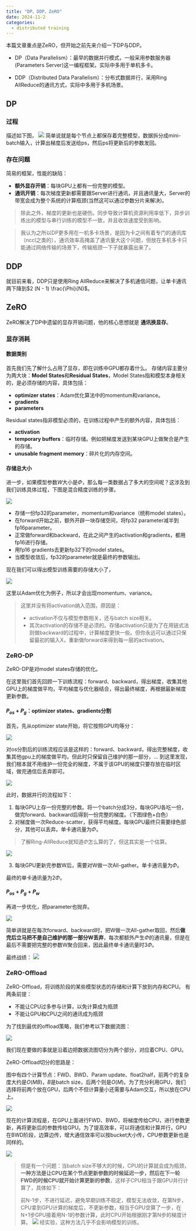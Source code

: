 ```yaml
---
title: "DP、DDP、ZeRO"
date: 2024-11-2
categories: 
  - distributed training
---
```

<head>
    <script src="https://cdn.mathjax.org/mathjax/latest/MathJax.js?config=TeX-AMS-MML_HTMLorMML" type="text/javascript"></script>
    <script type="text/x-mathjax-config">
        MathJax.Hub.Config({
            tex2jax: {
            skipTags: ['script', 'noscript', 'style', 'textarea', 'pre'],
            inlineMath: [['$','$']]
            }
        });
    </script>
</head>

本篇文章重点是ZeRO，但开始之前先来介绍一下DP与DDP。

- DP（Data Parallelism）：最早的数据并行模式，一般采用参数服务器(Parameters Server)这一编程框架。实际中多用于单机多卡。

- DDP（Distributed Data Parallelism）：分布式数据并行，采用Ring AllReduce的通讯方式，实际中多用于多机场景。

## DP

### 过程

描述如下图，
![](https://pic1.zhimg.com/v2-10696b17568f69cfd31912c208ee191e_1440w.jpg)
简单说就是每个节点上都保存着完整模型，数据拆分成mini-batch输入，计算出梯度后发送给ps，然后ps将更新后的参数发回。

### 存在问题
简易的框架，性能的缺陷：
- **额外显存开销**：每块GPU上都有一份完整的模型。
- **通讯开销**：每次梯度更新都需要跟Server进行通讯，并且通讯量大，Server的带宽会成为整个系统的计算瓶颈(当然这可以通过参数分片来解决)。

> 除此之外，梯度的更新也是硬伤。同步导致计算机资源利用率低下，异步训练出的模型与串行训练的模型不一致，并且收敛速度受到影响。

>我认为之所以DP更多用在一机多卡场景，是因为卡之间有着专门的通讯库（nccl之类的），通讯效率高掩盖了通讯量大这个问题，但放在多机多卡只能通过网络传输的场景下，传输瓶颈一下子就暴露出来了。

## DDP

就目前来看，DDP只是使用Ring AllReduce来解决了多机通信问题，让单卡通讯两下降到$2 (N - 1)  \frac{\Phi}{N}$。

## ZeRO

ZeRO解决了DP中遗留的显存开销问题，他的核心思想就是 **通讯换显存**。

### 显存消耗

#### 数据类别

首先我们先了解什么占用了显存，即在训练中GPU都存着什么。
存储内容主要分为两大块：**Model States**和**Residual States**，Model States指和模型本身相关的，是必须存储的内容，具体包括：
- **optimizer states**：Adam优化算法中的momentum和variance。
- **gradients**
- **parameters**

Residual states指非模型必须的，在训练过程中产生的额外内容，具体包括：
- **activation**
- **temporary buffers**：临时存储。例如把梯度发送到某块GPU上做聚合是产生的存储。
- **unusable fragment memory**：碎片化的内存空间。

#### 存储总大小

进一步，如果模型参数$W$大小是$\Phi$，那么每一类数据占了多大的空间呢？这涉及到我们训练具体过程，下图是混合精度训练的步骤。

![](https://picx.zhimg.com/v2-72f68c3cd3e0dd87c2afb1e14b3f6587_1440w.jpg)

- 存储一份fp32的parameter，momentum和variance（统称model states）。
- 在forward开始之前，额外开辟一块存储空间，将fp32 parameter减半到fp16parameter。
- 正常做forward和backward，在此之间产生的activation和gradients，都用fp16进行存储。
- 用fp16 gradients去更新fp32下的model states。
- 当模型收敛后，fp32的parameter就是最终的参数输出。

现在我们可以得出模型训练需要的存储大小了，

![](https://pic4.zhimg.com/v2-2fa670488fcc2408bd27bdcfec283d33_1440w.jpg)

这里以Adam优化为例子，所以才会出现momentum、variance。
>这里并没有将activation纳入范围，原因是：
>- activation不仅与模型参数相关，还与batch size相关。
>- 其次activation的存储不是必须的。存储activation只是为了在用链式法则做backward的过程中，计算梯度更快一些。但你永远可以通过只保留最初的输入X，重新做forward来得到每一层的activation。

### ZeRO-DP

ZeRO-DP是对model states存储的优化。

在这里我们首先回顾一下训练流程：forward、backward，得出梯度，收集其他GPU上的梯度做平均，平均梯度与优化器结合，得出最终梯度，再根据最新梯度更新参数。

#### $P_{os} + P_{g}$：optimizer states、gradients分割
首先，先从optimizer state开始，将它按照GPU均等分：

![](https://pic2.zhimg.com/v2-6a314b96490b51cffc5aa4b693ea32c1_1440w.jpg)

对os分割后的训练流程应该是这样的：forward、backward，得出完整梯度，收集其他gpu上的梯度做平均，但此时只保留自己维护的那一部分，...
到这里发现，我们根本就不用维护一份完全的梯度，不属于该GPU的梯度只要存放在临时区域，做完通信后丢弃即可。


![](https://pic2.zhimg.com/v2-29290e0e77d330b6e0e4d7d3fb417a73_1440w.jpg)

此时，数据并行的流程如下：
1. 每块GPU上存一份完整的参数。将一个batch分成3分，每块GPU各吃一份，做完forward、backward后得到一份完整的梯度。（下图绿色+白色）
2. 对梯度做一次Reduce-scatter，获得平均梯度。每块GPU最终只需要绿色部分，其他可以丢弃。单卡通讯量为$\Phi$。

>了解Ring-AllReduce就知道$\Phi$怎么算的了，但这其实是一个估算。

![](https://picx.zhimg.com/v2-3dd79addc9cbe6eb3d22a49037f6e087_1440w.jpg)

3. 每块GPU更新完参数W后，需要对W做一次All-gather。单卡通讯量为$\Phi$。

最终的单卡通讯量为$2\Phi$。

#### $P_{os} + P_{g} + P_{w}$

再进一步优化，把parameter也抛弃。

![](https://pic1.zhimg.com/v2-ade8d5f51d46b23ef7b25cf73248853c_1440w.jpg)

简单讲就是在每次forward、backward时，把W做一次All-gather取回，然后**做完后立马把不是自己维护的那一部分W丢弃**，每次都额外产生$\Phi$的通讯量，但是在最后不需要把完整的参数W聚合回来，因此最终单卡通讯量时$3\Phi$。

最终战绩：
![](https://pic2.zhimg.com/v2-94b9574e2fff5d5bee5d09f5d35926bf_1440w.jpg)

### ZeRO-Offload

ZeRO-Offload，将训练阶段的某些模型状态的存储和计算下放到内存和CPU。
有两条前提：
- 不能让CPU过多参与计算，以免计算成为瓶颈
- 不能让GPU和CPU之间的通讯成为瓶颈

为了找到最优的offload策略，我们参考以下数据流图：

![](https://pic4.zhimg.com/v2-3d3a9ce68a740dfd5f0210ab2f8aa03d_1440w.jpg)

我们现在要做的事就是沿着边把数据流图切分为两个部分，对应着CPU、GPU。

ZeRO-Offload切分的思路是：

图中有四个计算节点：FWD、BWD、Param update、float2half，前两个的复杂度大约是$O(MB)$，$B$是batch size，后两个则是$O(M)$。为了充分利用GPU，我们选择将前两个放在GPU，后两个不但计算量小还需要与Adam交互，所以放在CPU上。

![](https://pic4.zhimg.com/v2-b9f59b045c1629983fb3e94e692bc457_1440w.jpg)

现在的计算流程是，在GPU上面进行FWD、BWD，将梯度传给CPU，进行参数更新，再将更新后的参数传给GPU。为了提高效率，可以将通信和计算并行，GPU在BWD阶段，边算边传，增大通信效率可以按bucket大小传，CPU参数更新也是同样的。

![](https://pic3.zhimg.com/v2-57ab3768637af499bda329bbecb1ce1a_1440w.jpg)

>但是有一个问题：当batch size不够大的时候，CPU的计算就会成为瓶颈，**一种方法是让CPU在某个节点更新参数的时候延迟一步，然后在下一轮FWD的时候CPU就开始计算更新的参数**，这样子CPU相当于跟GPU并行计算了，具体如下：
>
>前N-1步，不进行延迟，避免早期训练不稳定，模型无法收敛，在第N步，CPU拿到GPU计算的梯度后，不更新参数，相当于GPU空算了一步，在N+1步GPU接着用N-1的参数计算，此时CPU开始根据刚才第N步的梯度计算。
> ![](https://pic3.zhimg.com/v2-d9aa4eba2b96960e13364a7f004462e0_1440w.jpg)
> 经实验，这种方法几乎不会影响模型的训练。